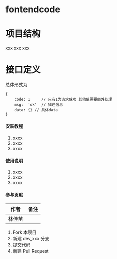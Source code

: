 # fontendcode

# 项目结构

xxx
xxx
xxx

# 接口定义
总体形式为
```
{
    code: 1     // 只有1为请求成功 其他值需要额外处理
    msg:  'ok'  // 描述信息
    data: {} // 具体data
}
```

#### 安装教程

1. xxxx
2. xxxx
3. xxxx

#### 使用说明

1. xxxx
2. xxxx
3. xxxx

#### 参与贡献
|作者|备注|
|-|-|
|林佳苗||

1. Fork 本项目
2. 新建 dev_xxx 分支
3. 提交代码
4. 新建 Pull Request

